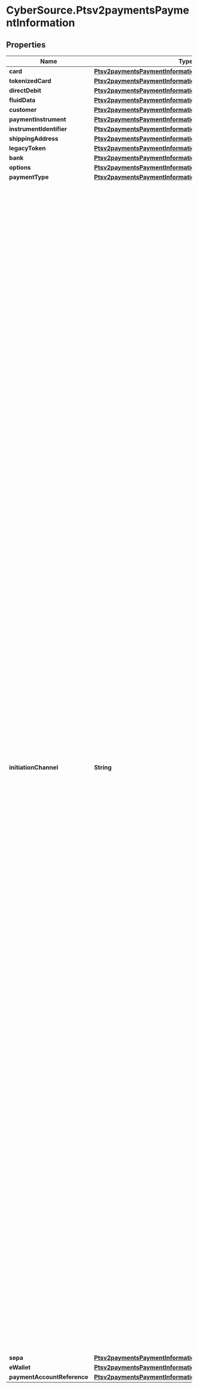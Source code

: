# CyberSource.Ptsv2paymentsPaymentInformation

## Properties
Name | Type | Description | Notes
------------ | ------------- | ------------- | -------------
**card** | [**Ptsv2paymentsPaymentInformationCard**](Ptsv2paymentsPaymentInformationCard.md) |  | [optional] 
**tokenizedCard** | [**Ptsv2paymentsPaymentInformationTokenizedCard**](Ptsv2paymentsPaymentInformationTokenizedCard.md) |  | [optional] 
**directDebit** | [**Ptsv2paymentsPaymentInformationDirectDebit**](Ptsv2paymentsPaymentInformationDirectDebit.md) |  | [optional] 
**fluidData** | [**Ptsv2paymentsPaymentInformationFluidData**](Ptsv2paymentsPaymentInformationFluidData.md) |  | [optional] 
**customer** | [**Ptsv2paymentsPaymentInformationCustomer**](Ptsv2paymentsPaymentInformationCustomer.md) |  | [optional] 
**paymentInstrument** | [**Ptsv2paymentsPaymentInformationPaymentInstrument**](Ptsv2paymentsPaymentInformationPaymentInstrument.md) |  | [optional] 
**instrumentIdentifier** | [**Ptsv2paymentsPaymentInformationInstrumentIdentifier**](Ptsv2paymentsPaymentInformationInstrumentIdentifier.md) |  | [optional] 
**shippingAddress** | [**Ptsv2paymentsPaymentInformationShippingAddress**](Ptsv2paymentsPaymentInformationShippingAddress.md) |  | [optional] 
**legacyToken** | [**Ptsv2paymentsPaymentInformationLegacyToken**](Ptsv2paymentsPaymentInformationLegacyToken.md) |  | [optional] 
**bank** | [**Ptsv2paymentsPaymentInformationBank**](Ptsv2paymentsPaymentInformationBank.md) |  | [optional] 
**options** | [**Ptsv2paymentsPaymentInformationOptions**](Ptsv2paymentsPaymentInformationOptions.md) |  | [optional] 
**paymentType** | [**Ptsv2paymentsPaymentInformationPaymentType**](Ptsv2paymentsPaymentInformationPaymentType.md) |  | [optional] 
**initiationChannel** | **String** | Mastercard-defined code that indicates how the account information was obtained.  - `00`: Card - `01`: Mobile Network Operator (MNO) controlled removable secure element (SIM or UICC) personalized for use with a mobile phone or smartphone - `02`: Key fob - `03`: Watch using a contactless chip or a fixed (non-removable) secure element not controlled by the MNO - `04`: Mobile tag - `05`: Wristband - `06`: Mobile phone case or sleeve - `07`: Mobile phone or smartphone with a fixed (non-removable) secure element controlled by the MNO,for example, code division multiple access (CDMA) - `08`: Removable secure element not controlled by the MNO, for example, memory card personalized forused with a mobile phone or smartphone - `09`: Mobile Phone or smartphone with a fixed (non-removable) secure element not controlled by the MNO - `10`: MNO controlled removable secure element (SIM or UICC) personalized for use with a tablet or e-book - `11`: Tablet or e-book with a fixed (non-removable) secure element controlled by the MNO - `12`: Removable secure element not controlled by the MNO, for example, memory card personalized foruse with a tablet or e-book - `13`: Tablet or e-book with fixed (non-removable) secure element not controlled by the MNO - `14`: Mobile phone or smartphone with a payment application running in a host processor - `15`: Tablet or e-book with a payment application running in a host processor - `16`: Mobile phone or smartphone with a payment application running in the Trusted ExecutionEnvironment (TEE) of a host processor - `17`: Tablet or e-book with a payment application running in the TEE of a host processor - `18`: Watch with a payment application running in the TEE of a host processor - `19`: Watch with a payment application running in a host processor  Values from 20–99 exclusively indicate the form factor only without also indicating the storage technology  - `20`: Card - `21`: Phone e.g. Mobile Phone - `22`: Tablet/e-reader - `23`: Watch/Wristband e.g. Watch or wristband, including a fitness band, smart strap, disposable band, watch add-on, and security/ID band - `24`: Sticker - `25`: PC - `26`: Device Peripheral e.g. mobile phone case or sleeve - `27`: Tag e.g. key fob or mobile tag - `28`: Jewelry e.g. ring, bracelet, necklace and cuff links - `29`: Fashion Accessory e.g. handbag, bag charm and glasses - `30`: Garment e.g. dress - `31`: Domestic Appliance e.g refrigerator, washing machine - `32`: Vehicle e.g. vehicle, including vehicle attached devices - `33`: Media/Gaming Device e.g. media or gaming device, including a set top box, media player and television  34–99 are reserved for future form factors. Any value in this range may occur within form factor and transaction data without prior notice.  This field is supported only for Mastercard on CyberSource through VisaNet. When initiation channel is not provided via this API field, the value is extracted from EMV tag 9F6E for Mastercard transactions. To enable this feature please call support.  #### Used by **Authorization** Optional field.  | [optional] 
**sepa** | [**Ptsv2paymentsPaymentInformationSepa**](Ptsv2paymentsPaymentInformationSepa.md) |  | [optional] 
**eWallet** | [**Ptsv2paymentsPaymentInformationEWallet**](Ptsv2paymentsPaymentInformationEWallet.md) |  | [optional] 
**paymentAccountReference** | [**Ptsv2paymentsPaymentInformationPaymentAccountReference**](Ptsv2paymentsPaymentInformationPaymentAccountReference.md) |  | [optional] 


